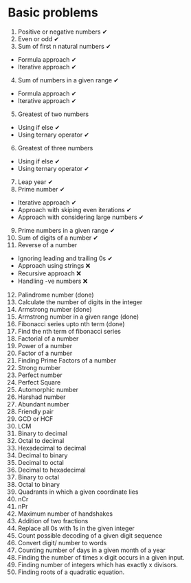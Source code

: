 # Basic problems

1. Positive or negative numbers ✔
2. Even or odd ✔
3. Sum of first n natural numbers ✔

- Formula approach ✔
- Iterative approach ✔

4. Sum of numbers in a given range ✔

- Formula approach ✔
- Iterative approach ✔

5. Greatest of two numbers

- Using if else ✔
- Using ternary operator ✔

6. Greatest of three numbers

- Using if else ✔
- Using ternary operator ✔

7. Leap year ✔
8. Prime number ✔

- Iterative approach ✔
- Approach with skiping even iterations ✔
- Approach with considering large numbers ✔

9. Prime numbers in a given range ✔
10. Sum of digits of a number ✔
11. Reverse of a number

- Ignoring leading and trailing 0s ✔
- Approach using strings ❌
- Recursive approach ❌
- Handling -ve numbers ❌

12. Palindrome number (done)
13. Calculate the number of digits in the integer
14. Armstrong number (done)
15. Armstrong number in a given range (done)
16. Fibonacci series upto nth term (done)
17. Find the nth term of fibonacci series
18. Factorial of a number
19. Power of a number
20. Factor of a number
21. Finding Prime Factors of a number
22. Strong number
23. Perfect number
24. Perfect Square
25. Automorphic number
26. Harshad number
27. Abundant number
28. Friendly pair
29. GCD or HCF
30. LCM
31. Binary to decimal
32. Octal to decimal
33. Hexadecimal to decimal
34. Decimal to binary
35. Decimal to octal
36. Decimal to hexadecimal
37. Binary to octal
38. Octal to binary
39. Quadrants in which a given coordinate lies
40. nCr
41. nPr
42. Maximum number of handshakes
43. Addition of two fractions
44. Replace all 0s with 1s in the given integer
45. Count possible decoding of a given digit sequence
46. Convert digit/ number to words
47. Counting number of days in a given month of a year
48. Finding the number of times x digit occurs in a given input.
49. Finding number of integers which has exactly x divisors.
50. Finding roots of a quadratic equation.
